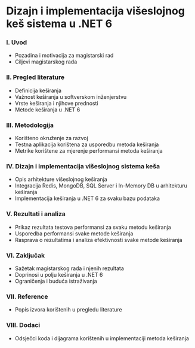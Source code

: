 # Dizajn i implementacija višeslojnog keš sistema u .NET 6


### I. Uvod
- Pozadina i motivacija za magistarski rad
- Ciljevi magistarskog rada
### II. Pregled literature
- Definicija keširanja
- Važnost keširanja u softverskom inženjerstvu
- Vrste keširanja i njihove prednosti
- Metode keširanja u .NET 6
### III. Metodologija
- Korišteno okruženje za razvoj
- Testna aplikacija korištena za usporedbu metoda keširanja
- Metrike korištene za mjerenje performansi metoda keširanja
### IV. Dizajn i implementacija višeslojnog sistema keša
- Opis arhitekture višeslojnog keširanja
- Integracija Redis, MongoDB, SQL Server i In-Memory DB u arhitekturu keširanja
- Implementacija keširanja u .NET 6 za svaku bazu podataka
### V. Rezultati i analiza
- Prikaz rezultata testova performansi za svaku metodu keširanja
- Usporedba performansi svake metode keširanja
- Rasprava o rezultatima i analiza efektivnosti svake metode keširanja
### VI. Zaključak
- Sažetak magistarskog rada i njenih rezultata
- Doprinosi u polju keširanja u .NET 6
- Ograničenja i buduća istraživanja
### VII. Reference
- Popis izvora korištenih u pregledu literature
### VIII. Dodaci
- Odsječci koda i dijagrama korištenih u implementaciji metoda keširanja
